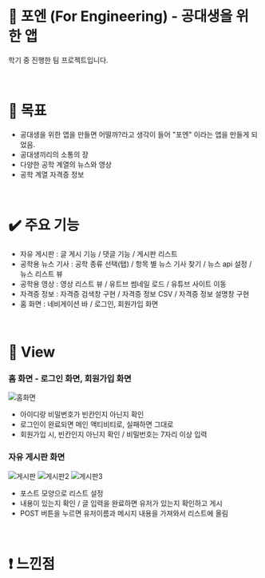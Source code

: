 # 📱​ 포엔 (For Engineering) - 공대생을 위한 앱
학기 중 진행한 팀 프로젝트입니다.

</br>

# 🎯 목표
- 공대생을 위한 앱을 만들면 어떨까?라고 생각이 들어 "포엔" 이라는 앱을 만들게 되었음.
- 공대생끼리의 소통의 장
- 다양한 공학 계열의 뉴스와 영상
- 공학 계열 자격증 정보
</br>

# ✔️​ 주요 기능
- 자유 게시판 : 글 게시 기능 / 댓글 기능 / 게시판 리스트
- 공학용 뉴스 기사 : 공학 종류 선택(탭) / 항목 별 뉴스 기사 찾기 / 뉴스 api 설정 / 뉴스 리스트 뷰
- 공학용 영상 : 영상 리스트 뷰 / 유트브 썸네일 로드 / 유튜브 사이트 이동
- 자격증 정보 : 자격증 검색창 구현 / 자격증 정보 CSV / 자격증 정보 설명창 구현
- 홈 화면 : 네비게이션 바 / 로그인, 회원가입 화면
</br>

# 🔳​ View
### 홈 화면 - 로그인 화면, 회원가입 화면
![홈화면](https://github.com/gaeun120312/Foren/assets/92353486/5cbfa42a-93b1-4796-89b9-141dbc8b8d94)
- 아이디랑 비밀번호가 빈칸인지 아닌지 확인
- 로그인이 완료되면 메인 액티비티로, 실패하면 그대로
- 회원가입 시, 빈칸인지 아닌지 확인 / 비밀번호는 7자리 이상 입력

### 자유 게시판 화면
![게시판](https://github.com/gaeun120312/Foren/assets/92353486/599c096a-2144-4ddc-903f-deff6b92bcd1)
![게시판2](https://github.com/gaeun120312/Foren/assets/92353486/fb6a0725-5a40-4c61-bf27-1f544d836c99)
![게시판3](https://github.com/gaeun120312/Foren/assets/92353486/af33888a-9c1e-4bf6-9fcf-c8a1f84e0aae)
- 포스트 모양으로 리스트 설정
- 내용이 있는지 확인 / 글 입력을 완료하면 유저가 있는지 확인하고 게시
- POST 버튼을 누르면 유저이름과 메시지 내용을 가져와서 리스트에 올림

</br>

# ❗ 느낀점

</br>

